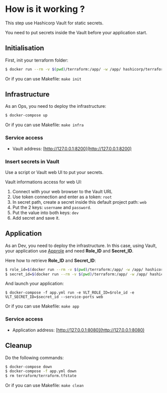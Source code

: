 # How is it working ?

This step use Hashicorp Vault for static secrets.

You need to put secrets inside the Vault before your application start.

## Initialisation

First, init your terraform folder:

```bash
$ docker run --rm -v $(pwd)/terraform:/app/ -w /app/ hashicorp/terraform:light init
```

Or if you can use Makefile: `make init`

## Infrastructure

As an Ops, you need to deploy the infrastructure:

```bash
$ docker-compose up
```

Or if you can use Makefile: `make infra`

### Service access

* Vault address: [http://127.0.0.1:8200](http://127.0.0.1:8200)

### Insert secrets in Vault

Use a script or Vault web UI to put your secrets.

Vault informations access for web UI:

1. Connect with your web browser to the Vault URL
2. Use token connection and enter as a token: `root`
3. In secret path, create a secret inside this default project path: `web`
4. Put the 2 keys: `username` and `password`.
5. Put the value into both keys: `dev`
6. Add secret and save it.

## Application

As an Dev, you need to deploy the infrastructure. In this case, using Vault, your application use [Approle](https://www.vaultproject.io/docs/auth/approle.html) and need **Role_ID** and **Secret_ID**.

Here how to retrieve **Role_ID** and **Secret_ID**:

```bash
$ role_id=$(docker run --rm -v $(pwd)/terraform:/app/ -w /app/ hashicorp/terraform:light output approle_role_id)
$ secret_id=$(docker run --rm -v $(pwd)/terraform:/app/ -w /app/ hashicorp/terraform:light output approle_secret_id)
```

And launch your application:

```
$ docker-compose -f app.yml run -e VLT_ROLE_ID=$role_id -e VLT_SECRET_ID=$secret_id --service-ports web
```

Or if you can use Makefile: `make app`

### Service access

* Application address: [http://127.0.0.1:8080](http://127.0.0.1:8080)

## Cleanup

Do the following commands:

```bash
$ docker-compose down
$ docker-compose -f app.yml down
$ rm terraform/terraform.tfstate
```

Or if you can use Makefile: `make clean`
